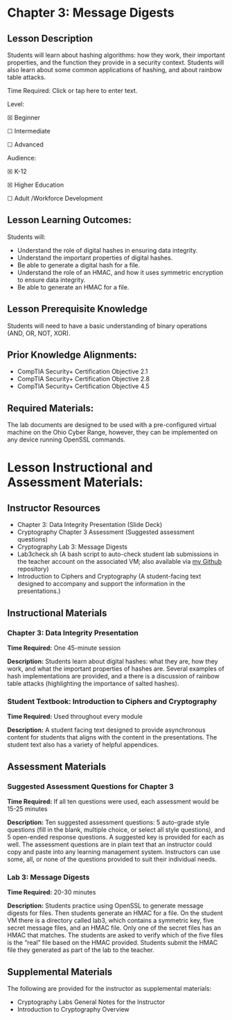 
# Chapter 3: Message Digests

## Lesson Description

Students will learn about hashing algorithms: how they work, their important properties, and the function they provide in a security context. Students will also learn about some common applications of hashing, and about rainbow table attacks.

Time Required: Click or tap here to enter text.

Level:

☒ Beginner

☐ Intermediate

☐ Advanced

Audience:

☒ K-12

☒ Higher Education

☐ Adult /Workforce Development

## Lesson Learning Outcomes:

Students will:

* Understand the role of digital hashes in ensuring data integrity.
* Understand the important properties of digital hashes.
* Be able to generate a digital hash for a file.
* Understand the role of an HMAC, and how it uses symmetric encryption to ensure data integrity.
* Be able to generate an HMAC for a file.

## Lesson Prerequisite Knowledge

Students will need to have a basic understanding of binary operations (AND, OR, NOT, XOR).

## Prior Knowledge Alignments:

* CompTIA Security+ Certification Objective 2.1
* CompTIA Security+ Certification Objective 2.8
* CompTIA Security+ Certification Objective 4.5

## Required Materials:

The lab documents are designed to be used with a pre-configured virtual machine on the Ohio Cyber Range, however, they can be implemented on any device running OpenSSL commands.

# Lesson Instructional and Assessment Materials:

## Instructor Resources

* Chapter 3: Data Integrity Presentation (Slide Deck)
* Cryptography Chapter 3 Assessment (Suggested assessment questions)
* Cryptography Lab 3: Message Digests
* Lab3check.sh (A bash script to auto-check student lab submissions in the teacher account on the associated VM; also available via [my Github](https://www.github.com/bendougherty) repository)
* Introduction to Ciphers and Cryptography (A student-facing text designed to accompany and support the information in the presentations.)

## Instructional Materials

### Chapter 3: Data Integrity Presentation

**Time Required:** One 45-minute session

**Description:** Students learn about digital hashes: what they are, how they work, and what the important properties of hashes are. Several examples of hash implementations are provided, and a there is a discussion of rainbow table attacks (highlighting the importance of salted hashes).

### Student Textbook: Introduction to Ciphers and Cryptography

**Time Required:** Used throughout every module

**Description:** A student facing text designed to provide asynchronous content for students that aligns with the content in the presentations. The student text also has a variety of helpful appendices.

## Assessment Materials

### Suggested Assessment Questions for Chapter 3

**Time Required:** If all ten questions were used, each assessment would be 15-25 minutes

**Description:** Ten suggested assessment questions: 5 auto-grade style questions (fill in the blank, multiple choice, or select all style questions), and 5 open-ended response questions. A suggested key is provided for each as well. The assessment questions are in plain text that an instructor could copy and paste into any learning management system. Instructors can use some, all, or none of the questions provided to suit their individual needs.

### Lab 3: Message Digests

**Time Required:** 20-30 minutes

**Description:** Students practice using OpenSSL to generate message digests for files. Then students generate an HMAC for a file. On the student VM there is a directory called lab3, which contains a symmetric key, five secret message files, and an HMAC file. Only one of the secret files has an HMAC that matches. The students are asked to verify which of the five files is the “real” file based on the HMAC provided. Students submit the HMAC file they generated as part of the lab to the teacher.

## Supplemental Materials

The following are provided for the instructor as supplemental materials:

* Cryptography Labs General Notes for the Instructor
* Introduction to Cryptography Overview

